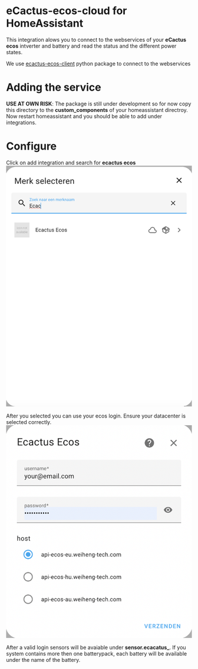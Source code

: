 # eCactus-ecos-cloud for HomeAssistant

This integration alows you to connect to the webservices of your **eCactus ecos** intverter and battery and read the status and the different power states.

We use [ecactus-ecos-client](https://github.com/sjhoeksma/ecactus-ecos-client) python package to connect to the webservices

# Adding the service

**USE AT OWN RISK**:
The package is still under development so for now copy this directory to the **custom_components** of your homeassistant directroy. Now restart homeassistant and you should be able to add under integrations.

# Configure

Click on add integration and search for **ecactus ecos**
![add integration](images/select.png)

After you selected you can use your ecos login. Ensure your datacenter is selected correctly.
![login](images/login.png)

After a valid login sensors will be avaiable under **sensor.ecacatus\_**. If you system contains more then one batterypack, each battery will be available under the name of the battery.
